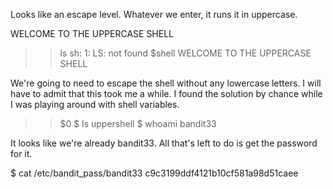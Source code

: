 Looks like an escape level. Whatever we enter, it runs it in uppercase.

WELCOME TO THE UPPERCASE SHELL
>> ls
sh: 1: LS: not found
>> $shell
WELCOME TO THE UPPERCASE SHELL

We're going to need to escape the shell without any lowercase letters. I will
have to admit that this took me a while. I found the solution by chance while I
was playing around with shell variables.

>> $0
$ ls
uppershell
$ whoami 
bandit33

It looks like we're already bandit33. All that's left to do is get the password
for it.

$ cat /etc/bandit_pass/bandit33
c9c3199ddf4121b10cf581a98d51caee
